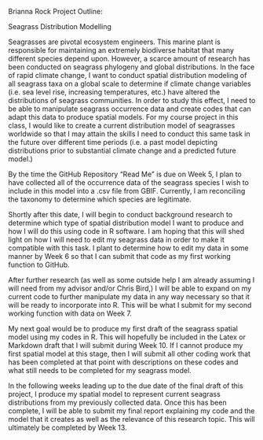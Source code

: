 Brianna Rock
Project Outline:                                                                                      

Seagrass Distribution Modelling

Seagrasses are pivotal ecosystem engineers. This marine plant is responsible for maintaining an extremely biodiverse habitat that many different species depend upon. However, a scarce amount of research has been conducted on seagrass phylogeny and global distributions. In the face of rapid climate change, I want to conduct spatial distribution modeling of all seagrass taxa on a global scale to determine if climate change variables (i.e. sea level rise, increasing temperatures, etc.) have altered the distributions of seagrass communities. In order to study this effect, I need to be able to manipulate seagrass occurrence data and create codes that can adapt this data to produce spatial models. For my course project in this class, I would like to create a current distribution model of seagrasses worldwide so that I may attain the skills I need to conduct this same task in the future over different time periods (i.e. a past model depicting distributions prior to substantial climate change and a predicted future model.)

By the time the GitHub Repository “Read Me” is due on Week 5, I plan to have collected all of the occurrence data of the seagrass species I wish to include in this model into a .csv file from GBIF. Currently, I am reconciling the taxonomy to determine which species are legitimate. 

Shortly after this date, I will begin to conduct background research to determine which type of spatial distribution model I want to produce and how I will do this using code in R software. I am hoping that this will shed light on how I will need to edit my seagrass data in order to make it compatible with this task. I plant to determine how to edit my data in some manner by Week 6 so that I can submit that code as my first working function to GitHub.

After further research (as well as some outside help I am already assuming I will need from my advisor and/or Chris Bird,) I will be able to expand on my current code to further manipulate my data in any way necessary so that it will be ready to incorporate into R. This will be what I submit for my second working function with data on Week 7.

My next goal would be to produce my first draft of the seagrass spatial model using my codes in R. This will hopefully be included in the Latex or Markdown draft that I will submit during Week 10. If I cannot produce my first spatial model at this stage, then I will submit all other coding work that has been completed at that point with descriptions on these codes and what still needs to be completed for my seagrass model.

In the following weeks leading up to the due date of the final draft of this project, I produce my spatial model to represent current seagrass distributions from my previously collected data. Once this has been complete, I will be able to submit my final report explaining my code and the model that it creates as well as the relevance of this research topic. This will ultimately be completed by Week 13.


